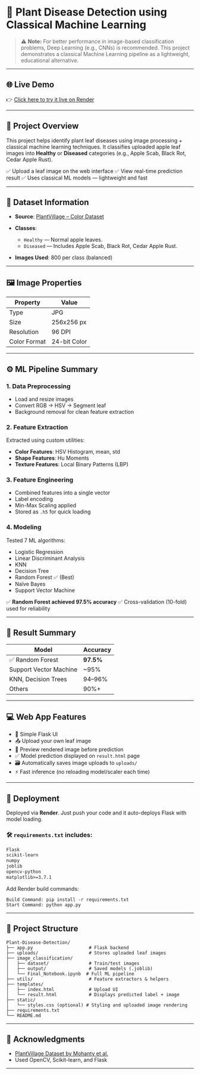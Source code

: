 # 🌿 Plant Disease Detection using Classical Machine Learning

> ⚠️ **Note:** For better performance in image-based classification problems, Deep Learning (e.g., CNNs) is recommended. This project demonstrates a classical Machine Learning pipeline as a lightweight, educational alternative.

---

## 🌐 Live Demo

👉 [Click here to try it live on Render](https://plant-disease-detection.onrender.com)


---

## 📌 Project Overview

This project helps identify plant leaf diseases using image processing + classical machine learning techniques. It classifies uploaded apple leaf images into **Healthy** or **Diseased** categories (e.g., Apple Scab, Black Rot, Cedar Apple Rust).

✅ Upload a leaf image on the web interface
✅ View real-time prediction result
✅ Uses classical ML models — lightweight and fast

---

## 🧾 Dataset Information

* **Source**: [PlantVillage – Color Dataset](https://github.com/spMohanty/PlantVillage-Dataset/tree/master/raw/color)
* **Classes**:

  * `Healthy` — Normal apple leaves.
  * `Diseased` — Includes Apple Scab, Black Rot, Cedar Apple Rust.
* **Images Used**: 800 per class (balanced)

---

## 🖼️ Image Properties

| Property     | Value        |
| ------------ | ------------ |
| Type         | JPG          |
| Size         | 256x256 px   |
| Resolution   | 96 DPI       |
| Color Format | 24-bit Color |

---

## ⚙️ ML Pipeline Summary

### 1. **Data Preprocessing**

* Load and resize images
* Convert RGB → HSV → Segment leaf
* Background removal for clean feature extraction

### 2. **Feature Extraction**

Extracted using custom utilities:

* **Color Features**: HSV Histogram, mean, std
* **Shape Features**: Hu Moments
* **Texture Features**: Local Binary Patterns (LBP)

### 3. **Feature Engineering**

* Combined features into a single vector
* Label encoding
* Min-Max Scaling applied
* Stored as `.h5` for quick loading

### 4. **Modeling**

Tested 7 ML algorithms:

* Logistic Regression
* Linear Discriminant Analysis
* KNN
* Decision Tree
* Random Forest ✅ (Best)
* Naïve Bayes
* Support Vector Machine

✅ **Random Forest achieved 97.5% accuracy**
✅ Cross-validation (10-fold) used for reliability

---

## 🧪 Result Summary

| Model                  | Accuracy  |
| ---------------------- | --------- |
| ✅ Random Forest        | **97.5%** |
| Support Vector Machine | \~95%     |
| KNN, Decision Trees    | 94–96%    |
| Others                 | 90%+      |

---

## 💻 Web App Features

* 🌱 Simple Flask UI
* 📤 Upload your own leaf image
* 📸 Preview rendered image before prediction
* ✅ Model prediction displayed on `result.html` page
* 🗃️ Automatically saves image uploads to `uploads/`
* ⚡ Fast inference (no reloading model/scaler each time)

---

## 🚀 Deployment

Deployed via **Render**.
Just push your code and it auto-deploys Flask with model loading.

### 🛠️ `requirements.txt` includes:

```txt
Flask
scikit-learn
numpy
joblib
opencv-python
matplotlib>=3.7.1
```

Add Render build commands:

```
Build Command: pip install -r requirements.txt
Start Command: python app.py
```

---

## 📁 Project Structure

```
Plant-Disease-Detection/
├── app.py                     # Flask backend
├── uploads/                   # Stores uploaded leaf images
├── image_classification/
│   ├── dataset/               # Train/test images
│   ├── output/                # Saved models (.joblib)
│   └── Final_Notebook.ipynb  # Full ML pipeline
├── utils/                     # Feature extractors & helpers
├── templates/
│   ├── index.html             # Upload UI
│   └── result.html            # Displays predicted label + image
├── static/
│   └── styles.css (optional) # Styling and uploaded image rendering
├── requirements.txt
└── README.md
```

---

## 🙌 Acknowledgments

* [PlantVillage Dataset by Mohanty et al.](https://github.com/spMohanty/PlantVillage-Dataset)
* Used OpenCV, Scikit-learn, and Flask

---

